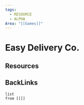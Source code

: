```yaml
---
tags:
  - RESOURCE
  - ALPHA
Area: "[[Games]]"
---
```


# Easy Delivery Co.


## Resources


## BackLinks

```dataview
list
from [[]]
```

